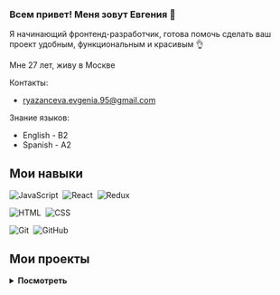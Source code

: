 ### Всем привет! Меня зовут Евгения :dizzy:

Я начинающий фронтенд-разработчик, готова помочь сделать ваш проект удобным, функциональным и красивым :ok_hand:

Мне 27 лет, живу в Москве

Контакты:
* ryazanceva.evgenia.95@gmail.com


Знание языков:
* English - B2
* Spanish - A2

## Мои навыки
![JavaScript](https://img.shields.io/badge/-JavaScript-05122A?style=flat&logo=javascript)&nbsp;
![React](https://img.shields.io/badge/-React-05122A?style=flat&logo=react)&nbsp;
![Redux](https://img.shields.io/badge/-Redux-05122A?style=flat&logo=Redux)&nbsp;

![HTML](https://img.shields.io/badge/-HTML-05122A?style=flat&logo=HTML5)&nbsp;
![CSS](https://img.shields.io/badge/-CSS-05122A?style=flat&logo=CSS3&logoColor=1572B6)&nbsp;

![Git](https://img.shields.io/badge/-Git-05122A?style=flat&logo=git)&nbsp;
![GitHub](https://img.shields.io/badge/-GitHub-05122A?style=flat&logo=github)&nbsp;

## Мои проекты 
<details>
<summary><b>Посмотреть</b></summary>
<table>
  <thead>
    <tr>
      <th>Название</th>
      <th>Использованные технологии</th>
      <th>Описание</th>
    </tr>
  </thead>
  <tbody>
  <tr>
      <td><a href='https://www.docshablon.com/'>Docshablon.com</a></td>
      <td>Redux, React.js, JavaScript, CSS, HTML</td>
      <td><b>Project. </b>Простая и понятная база шаблонов на все случаи жизни. Первый проект, выполненный в команде </td>
    </tr>
     <tr>
      <td><a href="https://github.com/EvgeniaSuslina/movies-explorer-frontend">Search films app на React.js</a></td>
      <td>React.js, JavaScript, CSS, HTML</td>
      <td><b>Учебный проект </b>Приложение по поиску фильмов из базы данных.</td>
    </tr>
    <tr>
      <td><a href='https://github.com/EvgeniaSuslina/react-mesto-auth'>Веб-приложение "Mesto" на React.js</a></td>
      <td>React.js, JavaScript, CSS, HTML</td>
      <td><b>Учебный проект</b> Mesto, переписанный с JavaScript на React. Аналог Инстаграм. К JS версии добавлена регистрация и авторизация пользователя. Проверен ревьюерами Я.Практикума.</td>
    </tr>
    <tr>
      <td><a href='https://github.com/EvgeniaSuslina/react-mesto-auth'>Бэкенд для проекта "Mesto"</a></td>
      <td>Node.js, Express.js, MongoDB</td>
      <td><b>Учебный проект.</b> Сервер позволяет регистрировать новых пользователей, создавать новые карточки, хранит данные, позволяет редактировать данные профиля, ставить лайки и удалять карточки. Проверен ревьюерами Я.Практикума.</td>
    </tr>
    <tr>
      <td><a href='https://github.com/EvgeniaSuslina/mesto'>Веб-приложение "Mesto" на JavaScript</a></td>
      <td>JavaScript, CSS, HTML</td>
      <td><b>Учебный проект</b> Mesto на JavaScript. Аналог Инстаграм. Проверен ревьюерами Я.Практикума.</td>
    </tr>
    <tr>
      <td><a href='https://github.com/EvgeniaSuslina/countries-redux-course-project'>Search countries and flags</a></td>
      <td>Redux, JavaScript, CSS, HTML</td>
      <td><b>Учебный проект</b>Приложение на Redux по поиску стран, информации о них и флагов</td>
    </tr>
    <tr>
      <td><a href='https://github.com/EvgeniaSuslina/russian-travel'>Одностраничный сайт "Путешествия по России"</a></td>
      <td>CSS, HTML</td>
      <td><b>Учебный проект.</b> Одностраничный сайт с адаптивной версткой. Проверен ревьюерами Я.Практикума.</td>
    </tr>
  </tbody>
</table>
</details>
<!--
**EvgeniaSuslina/EvgeniaSuslina** is a ✨ _special_ ✨ repository because its `README.md` (this file) appears on your GitHub profile.

Here are some ideas to get you started:

- 🔭 I’m currently working on ...
- 🌱 I’m currently learning ...
- 👯 I’m looking to collaborate on ...
- 🤔 I’m looking for help with ...
- 💬 Ask me about ...
- 📫 How to reach me: ...
- 😄 Pronouns: ...
- ⚡ Fun fact: ...
-->
